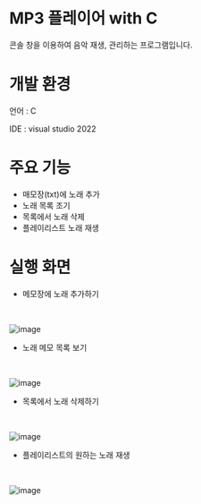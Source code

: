 # MP3 플레이어 with C
콘솔 창을 이용하여 음악 재생, 관리하는 프로그램입니다.

# 개발 환경
언어 : C

IDE : visual studio 2022

# 주요 기능
- 매모장(txt)에 노래 추가
- 노래 목록 조기
- 목록에서 노래 삭제
- 플레이리스트 노래 재생


# 실행 화면
- 메모장에 노래 추가하기
<br/>

![image](https://github.com/gwidding/Mp3_Player/assets/135992700/62da4bdb-dd5a-44ed-bbf9-f2b3a3c9c16c)
<br/>
- 노래 메모 목록 보기
<br/>

![image](https://github.com/gwidding/Mp3_Player/assets/135992700/63b8f4d4-73fc-4d8b-81ec-cee2c6f60d87)
<br/>
- 목록에서 노래 삭제하기
<br/>

![image](https://github.com/gwidding/Mp3_Player/assets/135992700/02cc0e93-09f9-49c6-988a-1b036dd7d0af)
<br/>

- 플레이리스트의 원하는 노래 재생
<br/>

![image](https://github.com/gwidding/Mp3_Player/assets/135992700/10692bb0-8d11-4c15-9804-125a15b470a9)
<br/>


